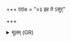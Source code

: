 +++
title = "०३ इह ते ऽसुर्"

+++
<details><summary>मूलम् (GR)</summary>

इह ते ऽसुर् इह प्राण +++(Bhatt. tesur)+++  
इहायुर् इह ते मनः ।  
उत् त्वा निरृत्याः पाशेभ्यो  
दैव्या वाचा भरामसि ॥
</details>